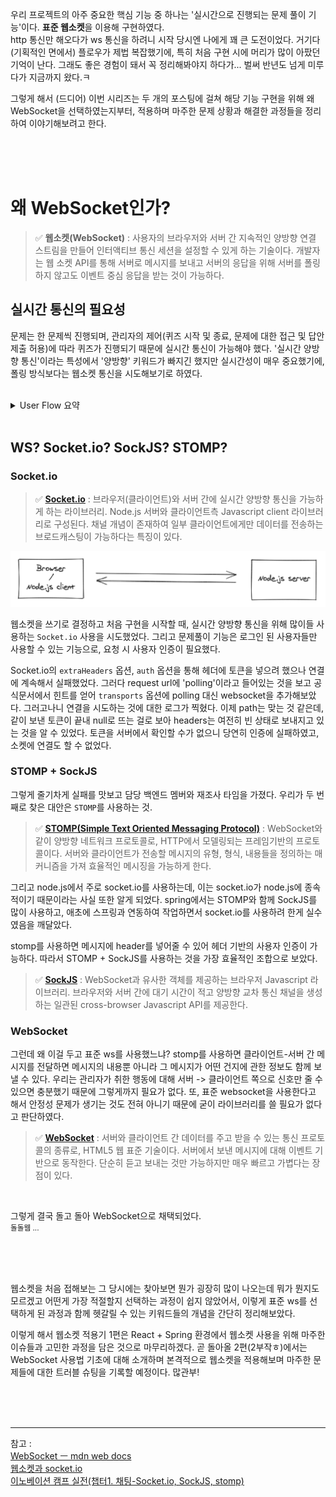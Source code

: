 우리 프로젝트의 아주 중요한 핵심 기능 중 하나는 '실시간으로 진행되는 문제 풀이 기능'이다. **표준 웹소켓**을 이용해 구현하였다. <br/>
http 통신만 해오다가 ws 통신을 하려니 시작 당시엔 나에게 꽤 큰 도전이었다. 거기다 (기획적인 면에서) 플로우가 제법 복잡했기에, 특히 처음 구현 시에 머리가 많이 아팠던 기억이 난다. 그래도 좋은 경험이 돼서 꼭 정리해봐야지 하다가... 벌써 반년도 넘게 미루다가 지금까지 왔다.ㅋ

그렇게 해서 (드디어) 이번 시리즈는 두 개의 포스팅에 걸쳐 해당 기능 구현을 위해 왜 WebSocket을 선택하였는지부터, 적용하며 마주한 문제 상황과 해결한 과정들을 정리하여 이야기해보려고 한다.

<br/>
<br/>
<br/>

# 왜 WebSocket인가?

> ✅ **웹소켓(WebSocket)** : 사용자의 브라우저와 서버 간 지속적인 양방향 연결 스트림을 만들어 인터액티브 통신 세션을 설정할 수 있게 하는 기술이다. 개발자는 웹 소켓 API를 통해 서버로 메시지를 보내고 서버의 응답을 위해 서버를 폴링하지 않고도 이벤트 중심 응답을 받는 것이 가능하다.

## 실시간 통신의 필요성

문제는 한 문제씩 진행되며, 관리자의 제어(퀴즈 시작 및 종료, 문제에 대한 접근 및 답안 제출 허용)에 따라 퀴즈가 진행되기 때문에 실시간 통신이 가능해야 했다. '실시간 양방향 통신'이라는 특성에서 '양방향' 키워드가 빠지긴 했지만 실시간성이 매우 중요했기에, 폴링 방식보다는 웹소켓 통신을 시도해보기로 하였다.

<br/>

<details>
  <summary>User Flow 요약</summary>
  <div markdowm='1'>
  1. 사용자가 문제 풀이 페이지에 접속하면 대기 화면을 보여준다. = 문제 풀이 대기 <br/>
  2. 관리자가 문제에 대한 접근을 허용하면, 해당 문제를 보여준다. = 문제 접근 허용 <br/>
  3. 일정 시간이 지나면 문제에 대한 답안을 제출할 수 있도록 허용한다. = 문제 풀이 허용 <br/>
      - 답이 틀리면 오답 표시, 정답이면 정답 표시 후 다음 문제의 대기 화면으로 넘어감 <br/>  
      - 답을 풀지 않고 그냥 다음 문제의 대기화면으로 넘어갈 수 있음 <br/>
      - 답안 제출은 선착순으로 관리하여 정답자 중 가장 빨리 제출한 사람을 해당 문제의 득점자로 산출 <br/>
  4. 문제가 끝날 때까지 2~3번을 반복 <br/>
  5. 마지막 문제 풀이 및 답안 제출이 끝나면 퀴즈 종료 <br/>
  </div>
</details>

<br/>

## WS? Socket.io? SockJS? STOMP?

### Socket.io

> ✅ **[Socket.io](https://socket.io/docs/v3/)** : 브라우저(클라이언트)와 서버 간에 실시간 양방향 통신을 가능하게 하는 라이브러리. Node.js 서버와 클라이언트측 Javascript client 라이브러리로 구성된다. 채널 개념이 존재하여 일부 클라이언트에게만 데이터를 전송하는 브로드캐스팅이 가능하다는 특징이 있다.

![Socket.io consists of](image.png)

웹소켓을 쓰기로 결정하고 처음 구현을 시작할 때, 실시간 양방향 통신을 위해 많이들 사용하는 `Socket.io` 사용을 시도했었다. 그리고 문제풀이 기능은 로그인 된 사용자들만 사용할 수 있는 기능으로, 요청 시 사용자 인증이 필요했다.

Socket.io의 `extraHeaders` 옵션, `auth` 옵션을 통해 헤더에 토큰을 넣으려 했으나 연결에 계속해서 실패했었다. 그러다 request url에 'polling'이라고 들어있는 것을 보고 공식문서에서 힌트를 얻어 `transports` 옵션에 polling 대신 websocket을 추가해보았다. 그러고나니 연결을 시도하는 것에 대한 로그가 찍혔다. 이제 path는 맞는 것 같은데, 같이 보낸 토큰이 끝내 null로 뜨는 걸로 보아 headers는 여전히 빈 상태로 보내지고 있는 것을 알 수 있었다. 토큰을 서버에서 확인할 수가 없으니 당연히 인증에 실패하였고, 소켓에 연결도 할 수 없었다.

### STOMP + SockJS

그렇게 줄기차게 실패를 맛보고 담당 백엔드 멤버와 재조사 타임을 가졌다. 우리가 두 번째로 찾은 대안은 `STOMP`를 사용하는 것.

> ✅ **[STOMP(Simple Text Oriented Messaging Protocol)](https://stomp.github.io/)** : WebSocket와 같이 양방향 네트워크 프로토콜로, HTTP에서 모델링되는 프레임기반의 프로토콜이다. 서버와 클라이언트가 전송할 메시지의 유형, 형식, 내용들을 정의하는 매커니즘을 가져 효율적인 메시징을 가능하게 한다.

그리고 node.js에서 주로 socket.io를 사용하는데, 이는 socket.io가 node.js에 종속적이기 때문이라는 사실 또한 알게 되었다. spring에서는 STOMP와 함께 SockJS를 많이 사용하고, 애초에 스프링과 연동하여 작업하면서 socket.io를 사용하려 한게 실수였음을 깨달았다.

stomp를 사용하면 메시지에 header를 넣어줄 수 있어 헤더 기반의 사용자 인증이 가능하다. 따라서 STOMP + SockJS를 사용하는 것을 가장 효율적인 조합으로 보았다.

> ✅ **[SockJS](https://github.com/sockjs/sockjs-client)** : WebSocket과 유사한 객체를 제공하는 브라우저 Javascript 라이브러리. 브라우저와 서버 간에 대기 시간이 적고 양방향 교차 통신 채널을 생성하는 일관된 cross-browser Javascript API를 제공한다.

### WebSocket

그런데 왜 이걸 두고 표준 ws를 사용했느냐? stomp를 사용하면 클라이언트-서버 간 메시지를 전달하면 메시지의 내용뿐 아니라 그 메시지가 어떤 건지에 관한 정보도 함께 보낼 수 있다. 우리는 관리자가 취한 행동에 대해 서버 -> 클라이언트 쪽으로 신호만 줄 수 있으면 충분했기 때문에 그렇게까지 필요가 없다. 또, 표준 websocket을 사용한다고 해서 안정성 문제가 생기는 것도 전혀 아니기 때문에 굳이 라이브러리를 쓸 필요가 없다고 판단하였다.

> ✅ **[WebSocket](https://developer.mozilla.org/ko/docs/Web/API/WebSocket)** : 서버와 클라이언트 간 데이터를 주고 받을 수 있는 통신 프로토콜의 종류로, HTML5 웹 표준 기술이다. 서버에서 보낸 메시지에 대해 이벤트 기반으로 동작한다. 단순히 듣고 보내는 것만 가능하지만 매우 빠르고 가볍다는 장점이 있다.

<br/>

그렇게 결국 돌고 돌아 WebSocket으로 채택되었다. <br/>
<small>돌돌웹 ...</small>

<br/>
<br/>
<br/>

웹소켓을 처음 접해보는 그 당시에는 찾아보면 뭔가 굉장히 많이 나오는데 뭐가 뭔지도 모르겠고 어떤게 가장 적절할지 선택하는 과정이 쉽지 않았어서, 이렇게 표준 ws를 선택하게 된 과정과 함께 헷갈릴 수 있는 키워드들의 개념을 간단히 정리해보았다.

이렇게 해서 웹소켓 적용기 1편은 React + Spring 환경에서 웹소켓 사용을 위해 마주한 이슈들과 고민한 과정을 담은 것으로 마무리하겠다. 곧 돌아올 2편(2부작ㅎ)에서는 WebSocket 사용법 기초에 대해 소개하며 본격적으로 웹소켓을 적용해보며 마주한 문제들에 대한 트러블 슈팅을 기록할 예정이다. 많관부!

<br/>
<br/>
<br/>

---

참고 : <br/>
[WebSocket ㅡ mdn web docs](https://developer.mozilla.org/ko/docs/Web/API/WebSocket) <br/>
[웹소켓과 socket.io](https://www.peterkimzz.com/websocket-vs-socket-io) <br/>
[이노베이션 캠프 실전(챕터1. 채팅-Socket.io, SockJS, stomp)](https://velog.io/@thfl3363/%EC%9D%B4%EB%85%B8%EB%B2%A0%EC%9D%B4%EC%85%98-%EC%BA%A0%ED%94%84-%EC%8B%A4%EC%A0%84-%EC%B1%95%ED%84%B01.%EC%B1%84%ED%8C%85)

